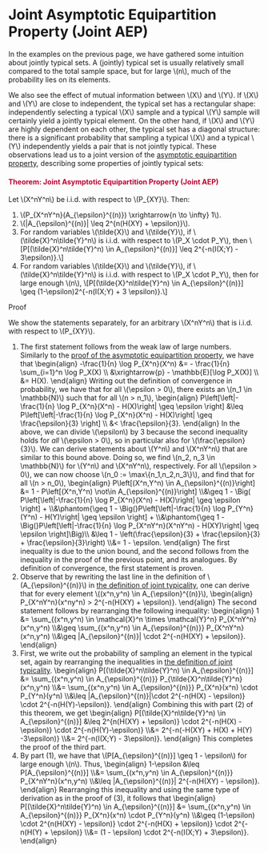 # Joint Asymptotic Equipartition Property (Joint AEP)

<p>In the examples on the previous page, we have gathered some intuition about jointly typical sets. A (jointly) typical set is usually relatively small compared to the total sample space, but for large \(n\), much of the probability lies on its elements.</p>
<p>We also see the effect of mutual information between \(X\) and \(Y\). If \(X\) and \(Y\) are close to independent, the typical set has a rectangular shape: independently selecting a typical \(X\) sample and a typical \(Y\) sample will certainly yield a jointly typical element. On the other hand, if \(X\) and \(Y\) are highly dependent on each other, the typical set has a diagonal structure: there is a significant probability that sampling a typical \(X\) and a typical \(Y\) independently yields a pair that is not jointly typical. These observations lead us to a joint version of the <a title="The Asymptotic Equipartition Property" href="https://canvas.uva.nl/courses/2205/pages/the-asymptotic-equipartition-property" data-api-endpoint="https://canvas.uva.nl/api/v1/courses/2205/pages/the-asymptotic-equipartition-property" data-api-returntype="Page">asymptotic equipartition property</a>, describing some properties of jointly typical sets:</p>
<div class="content-box pad-box-mini border border-trbl border-round">
<h4 style="color: #bc0031;"><strong>Theorem: Joint Asymptotic Equipartition Property (Joint AEP)</strong></h4>
Let \(X^nY^n\) be i.i.d. with respect to \(P_{XY}\). Then:
<ol>
<li>\(P_{X^nY^n}(A_{\epsilon}^{(n)}) \xrightarrow{n \to \infty} 1\).</li>
<li>\(|A_{\epsilon}^{(n)}| \leq 2^{n(H(XY) + \epsilon)}\).</li>
<li>For random variables \(\tilde{X}\) and \(\tilde{Y}\), if \(\tilde{X}^n\tilde{Y}^n\) is i.i.d. with respect to \(P_X \cdot P_Y\), then \[P[(\tilde{X}^n\tilde{Y}^n) \in A_{\epsilon}^{(n)}] \leq 2^{-n(I(X;Y) - 3\epsilon)}.\]</li>
<li>For random variables \(\tilde{X}\) and \(\tilde{Y}\), if \(\tilde{X}^n\tilde{Y}^n\) is i.i.d. with respect to \(P_X \cdot P_Y\), then for large enough \(n\), \[P[(\tilde{X}^n\tilde{Y}^n) \in A_{\epsilon}^{(n)}] \geq (1-\epsilon)2^{-n(I(X;Y) + 3 \epsilon)}.\]</li>
</ol>
<p><span class="element_toggler" role="button" aria-controls="group5" aria-label="Toggler" aria-expanded="false"><span class="Button">Proof</span></span></p>
<div id="group5" style="">
<div class="content-box">
<p>We show the statements separately, for an arbitrary \(X^nY^n\) that is i.i.d. with respect to \(P_{XY}\).</p>
<ol>
<li>The first statement follows from the weak law of large numbers. Similarly to the <a title="The Asymptotic Equipartition Property" href="https://canvas.uva.nl/courses/2205/pages/the-asymptotic-equipartition-property" data-api-endpoint="https://canvas.uva.nl/api/v1/courses/2205/pages/the-asymptotic-equipartition-property" data-api-returntype="Page">proof of the asymptotic equipartition property</a>, we have that \begin{align} -\frac{1}{n} \log P_{X^n}(X^n) &amp;= - \frac{1}{n} \sum_{i=1}^n \log P_X(X) \\ &amp;\xrightarrow{p} - \mathbb{E}[\log P_X(X)] \\ &amp;= H(X). \end{align} Writing out the definition of convergence in probability, we have that for all \(\epsilon &gt; 0\), there exists an \(n_1 \in \mathbb{N}\) such that for all \(n &gt; n_1\), \begin{align} P\left[\left|-\frac{1}{n} \log P_{X^n}(X^n) - H(X)\right| \geq \epsilon \right] &amp;\leq P\left[\left|-\frac{1}{n} \log P_{X^n}(X^n) - H(X)\right| \geq \frac{\epsilon}{3} \right] \\ &amp;&lt; \frac{\epsilon}{3}. \end{align} In the above, we can divide \(\epsilon\) by 3 because the second inequality holds for <i>all</i> \(\epsilon &gt; 0\), so in particular also for \(\frac{\epsilon}{3}\). We can derive statements about \(Y^n\) and \(X^nY^n\) that are similar to this bound above. Doing so, we find \(n_2, n_3 \in \mathbb{N}\) for \(Y^n\) and \(X^nY^n\), respectively. For all \(\epsilon &gt; 0\), we can now choose \(n_0 := \max\{n_1,n_2,n_3\}\), and find that for all \(n &gt; n_0\), \begin{align} P\left[(X^n,Y^n) \in A_{\epsilon}^{(n)}\right] &amp;= 1 - P\left[(X^n,Y^n) \not\in A_{\epsilon}^{(n)}\right] \\&amp;\geq 1 - \Big( P\left[\left|-\frac{1}{n} \log P_{X^n}(X^n) - H(X)\right| \geq \epsilon \right] + \\&amp;\phantom{\geq 1 - \Big(}P\left[\left|-\frac{1}{n} \log P_{Y^n}(Y^n) - H(Y)\right| \geq \epsilon \right] + \\&amp;\phantom{\geq 1 - \Big(}P\left[\left|-\frac{1}{n} \log P_{X^nY^n}(X^nY^n) - H(XY)\right| \geq \epsilon \right]\Big)\\ &amp;\leq 1 - \left(\frac{\epsilon}{3} + \frac{\epsilon}{3} + \frac{\epsilon}{3}\right) \\&amp;= 1 - \epsilon. \end{align} The first inequality is due to the union bound, and the second follows from the inequality in the proof of the previous point, and its analogues. By definition of convergence, the first statement is proven.</li>
<li>Observe that by rewriting the last line in the definition of \(A_{\epsilon}^{(n)}\) in <a title="Definition: Joint Typicality" href="https://canvas.uva.nl/courses/2205/pages/definition-joint-typicality" data-api-endpoint="https://canvas.uva.nl/api/v1/courses/2205/pages/definition-joint-typicality" data-api-returntype="Page">the definition of joint typicality</a>, one can derive that for every element \((x^n,y^n) \in A_{\epsilon}^{(n)}\), \begin{align} P_{X^nY^n}(x^ny^n) &gt; 2^{-n(H(XY) + \epsilon)}. \end{align} The second statement follows by rearranging the following inequality: \begin{align} 1 &amp;= \sum_{(x^n,y^n) \in \mathcal{X}^n \times \mathcal{Y}^n} P_{X^nY^n}(x^n,y^n) \\&amp;\geq \sum_{(x^n,y^n) \in A_{\epsilon}^{(n)}} P_{X^nY^n}(x^n,y^n) \\&amp;\geq |A_{\epsilon}^{(n)}| \cdot 2^{-n(H(XY) + \epsilon)}. \end{align}</li>
<li>First, we write out the probability of sampling an element in the typical set, again by rearranging the inequalities in <a title="Definition: Joint Typicality" href="https://canvas.uva.nl/courses/2205/pages/definition-joint-typicality" data-api-endpoint="https://canvas.uva.nl/api/v1/courses/2205/pages/definition-joint-typicality" data-api-returntype="Page">the definition of joint typicality</a>. \begin{align} P[(\tilde{X}^n\tilde{Y}^n) \in A_{\epsilon}^{(n)}] &amp;= \sum_{(x^n,y^n) \in A_{\epsilon}^{(n)}} P_{\tilde{X}^n\tilde{Y}^n}(x^n,y^n) \\&amp;= \sum_{(x^n,y^n) \in A_{\epsilon}^{(n)}} P_{X^n}(x^n) \cdot P_{Y^n}(y^n) \\&amp;\leq |A_{\epsilon}^{(n)}|\cdot 2^{-n(H(X) - \epsilon)} \cdot 2^{-n(H(Y)-\epsilon)}. \end{align} Combining this with part (2) of this theorem, we get \begin{align} P[(\tilde{X}^n\tilde{Y}^n) \in A_{\epsilon}^{(n)}] &amp;\leq 2^{n(H(XY) + \epsilon)} \cdot 2^{-n(H(X) - \epsilon)} \cdot 2^{-n(H(Y)-\epsilon)} \\&amp;= 2^{-n(-H(XY) + H(X) + H(Y) -3\epsilon)} \\&amp;= 2^{-n(I(X;Y) - 3\epsilon)}. \end{align} This completes the proof of the third part.</li>
<li>By part (1), we have that \(P[A_{\epsilon}^{(n)}] \geq 1 - \epsilon\) for large enough \(n\). Thus, \begin{align} 1-\epsilon &amp;\leq P[A_{\epsilon}^{(n)}] \\&amp;= \sum_{(x^n,y^n) \in A_{\epsilon}^{(n)}} P_{X^nY^n}(x^n,y^n) \\&amp;\leq |A_{\epsilon}^{(n)}| 2^{-n(H(XY) - \epsilon)}. \end{align} Rearranging this inequality and using the same type of derivation as in the proof of (3), it follows that \begin{align} P[(\tilde{X}^n\tilde{Y}^n) \in A_{\epsilon}^{(n)}] &amp;= \sum_{(x^n,y^n) \in A_{\epsilon}^{(n)}} P_{X^n}(x^n) \cdot P_{Y^n}(y^n) \\&amp;\geq (1-\epsilon) \cdot 2^{n(H(XY) - \epsilon)} \cdot 2^{-n(H(X) + \epsilon)} \cdot 2^{-n(H(Y) + \epsilon)} \\&amp;= (1 - \epsilon) \cdot 2^{-n(I(X;Y) + 3\epsilon)}. \end{align}</li>
</ol>
</div>
</div>
</div>